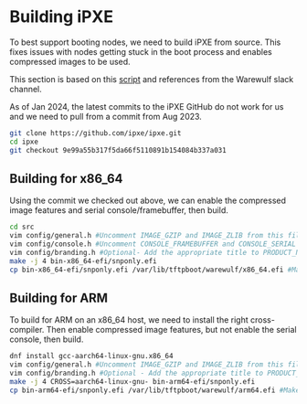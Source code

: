 # Building iPXE

To best support booting nodes, we need to build iPXE from source. This fixes issues with nodes getting stuck in the boot process and enables compressed images to be used.

This section is based on this [script](https://github.com/hpcng/warewulf/blob/41c289023277fb9cdaace9a71809db10acfb122c/scripts/build-ipxe.sh) and references from the Warewulf slack channel.

As of Jan 2024, the latest commits to the iPXE GitHub do not work for us and we need to pull from a commit from Aug 2023.

```bash
git clone https://github.com/ipxe/ipxe.git
cd ipxe
git checkout 9e99a55b317f5da66f5110891b154084b337a031
```

## Building for x86_64

Using the commit we checked out above, we can enable the compressed image features and serial console/framebuffer, then build.

```bash
cd src
vim config/general.h #Uncomment IMAGE_GZIP and IMAGE_ZLIB from this file
vim config/console.h #Uncomment CONSOLE_FRAMEBUFFER and CONSOLE_SERIAL from this file
vim config/branding.h #Optional- Add the appropriate title to PRODUCT_NAME
make -j 4 bin-x86_64-efi/snponly.efi
cp bin-x86_64-efi/snponly.efi /var/lib/tftpboot/warewulf/x86_64.efi #Make sure the warewulf.conf file is set to use this build
```

## Building for ARM

To build for ARM on an x86_64 host, we need to install the right cross-compiler. Then enable compressed image features, but not enable the serial console, then build.

```bash
dnf install gcc-aarch64-linux-gnu.x86_64
vim config/general.h #Uncomment IMAGE_GZIP and IMAGE_ZLIB from this file
vim config/branding.h #Optional - Add the appropriate title to PRODUCT_NAME
make -j 4 CROSS=aarch64-linux-gnu- bin-arm64-efi/snponly.efi
cp bin-arm64-efi/snponly.efi /var/lib/tftpboot/warewulf/arm64.efi #Make sure the warewulf.conf file is set to use this build
```
